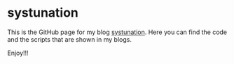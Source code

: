 # systunation

This is the GitHub page for my blog [systunation](https://systunation.com). 
Here you can find the code and the scripts that are shown in my blogs. 

Enjoy!!!
